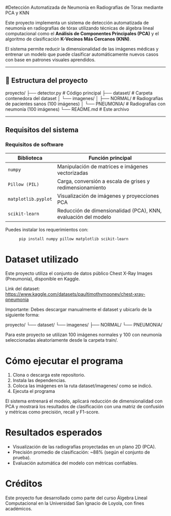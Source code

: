 #Detección Automatizada de Neumonía en Radiografías de Tórax mediante PCA y KNN

Este proyecto implementa un sistema de detección automatizada de neumonía en radiografías de tórax utilizando técnicas de álgebra lineal computacional como el **Análisis de Componentes Principales (PCA)** y el algoritmo de clasificación **K-Vecinos Más Cercanos (KNN)**.

El sistema permite reducir la dimensionalidad de las imágenes médicas y entrenar un modelo que puede clasificar automáticamente nuevos casos con base en patrones visuales aprendidos.

---

## 📂 Estructura del proyecto

proyecto/
├── detector.py # Código principal
├── dataset/ # Carpeta contenedora del dataset
│ └── imagenes/
│ ├── NORMAL/ # Radiografías de pacientes sanos (100 imágenes)
│ └── PNEUMONIA/ # Radiografías con neumonía (100 imágenes)
└── README.md # Este archivo

---

## Requisitos del sistema

### Requisitos de software

| Biblioteca         | Función principal                                              |
|--------------------|---------------------------------------------------------------|
| `numpy`            | Manipulación de matrices e imágenes vectorizadas              |
| `Pillow (PIL)`     | Carga, conversión a escala de grises y redimensionamiento     |
| `matplotlib.pyplot`| Visualización de imágenes y proyecciones PCA                  |
| `scikit-learn`     | Reducción de dimensionalidad (PCA), KNN, evaluación del modelo|

Puedes instalar los requerimientos con:

```bash
      pip install numpy pillow matplotlib scikit-learn
```
# Dataset utilizado
Este proyecto utiliza el conjunto de datos público Chest X-Ray Images (Pneumonia), disponible en Kaggle.

Link del dataset:
https://www.kaggle.com/datasets/paultimothymooney/chest-xray-pneumonia

Importante:
Debes descargar manualmente el dataset y ubicarlo de la siguiente forma:

proyecto/
└── dataset/
    └── imagenes/
        ├── NORMAL/
        └── PNEUMONIA/

Para este proyecto se utilizan 100 imágenes normales y 100 con neumonía seleccionadas aleatoriamente desde la carpeta train/.

# Cómo ejecutar el programa

1. Clona o descarga este repositorio.
2. Instala las dependencias.
3. Coloca las imágenes en la ruta dataset/imagenes/ como se indicó.
4. Ejecuta el programa

El sistema entrenará el modelo, aplicará reducción de dimensionalidad con PCA y mostrará los resultados de clasificación con una matriz de confusión y métricas como precisión, recall y F1-score.

# Resultados esperados

- Visualización de las radiografías proyectadas en un plano 2D (PCA).
- Precisión promedio de clasificación: ~88% (según el conjunto de prueba).
- Evaluación automática del modelo con métricas confiables.

# Créditos
Este proyecto fue desarrollado como parte del curso Álgebra Lineal Computacional en la Universidad San Ignacio de Loyola, con fines académicos.
